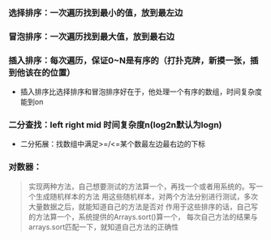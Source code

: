 ### 选择排序：一次遍历找到最小的值，放到最左边
### 冒泡排序：一次遍历找到最大值，放到最右边
### 插入排序：每次遍历，保证0~N是有序的（打扑克牌，新摸一张，插到他该在的位置）
- 插入排序比选择排序和冒泡排序好在于，他处理一个有序的数组，时间复杂度能到on
### 二分查找：left right mid 时间复杂度n(log2n默认为logn)
- 二分拓展：找数组中满足>=/<=某个数最左边最右边的下标

### 对数器：
> 实现两种方法，自己想要测试的方法算一个，再找一个或者用系统的。写一个生成随机样本的方法
> 用这些随机样本，对两个方法分别进行测试，多次大量数据之后，就能知道自己的方法是否对
> 作用于这些排序的话，自己写的方法算一个，系统提供的Arrays.sort()算一个，
> 每次自己方法的结果与arrays.sort匹配一下，就知道自己方法的正确性
